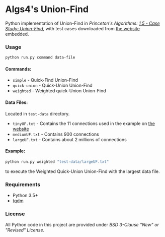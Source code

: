 # Algs4's Union-Find

Python implementation of Union-Find in _Princeton's Algorithms: [1.5 - Case Study: Union-Find]_,
with test cases downloaded from [the website] embedded.

### Usage
```bash
python run.py command data-file
```

#### Commands:

- `simple` - Quick-Find Union-Find
- `quick-union` - Quick-Union Union-Find
- `weighted` - Weighted quick-Union Union-Find

#### Data Files:

Located in `test-data` directory.

- `tinyUF.txt` - Contains the 11 connections used in the example on [the website]
- `mediumUF.txt` - Contains 900 connections
- `largeUF.txt` - Contains about 2 millions of connections


#### Example:

```bash
python run.py weighted "test-data/largeUF.txt"
```
to execute the Weighted Quick-Union Union-Find with the largest data file. 


### Requirements
- Python 3.5+
- [tqdm](https://tqdm.github.io/)


[the website]: https://algs4.cs.princeton.edu/15uf/
[1.5 - Case Study: Union-Find]: https://algs4.cs.princeton.edu/15uf/


### License
All Python code in this project are provided under _BSD 3-Clause "New" or "Revised" License_.
